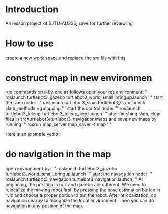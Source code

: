 # Introduction
An lesson project of SJTU-AU336, save for further reviewing

# How to use
create a new work space and replace the src file with this

# construct map in new environmen 
run commands one-by-one as follows
open your ros environment: 
'''
roslaunch turtlebot3_gazebo turtlebot3_world_small_bringup.launch
'''
start the slam node: 
'''
roslaunch turtlebot3_slam turtlebot3_slam.launch slam_methods:=gmapping
'''
start the control node:
'''
roslaunch turtlebot3_teleop turtlebot3_teleop_key.launch
'''
after finishing slam, clear files in src/turtlebot3/turtlebot3_navigation/maps and save new maps by running
'''
rosrun map_server map_saver -f map
'''

Here is an example vedio

# do navigation in the map
open environment by: 
'''
roslaunch turtlebot3_gazebo turtlebot3_world_small_bringup.launch 
'''
start the navagation node: 
'''
roslaunch turtlebot3_navigation turtlebot3_navigation.launch 
'''
At beginning, the position in rviz and gazebo are different. We need to relocalize the moving robot first, by pressing the pose estimation button in rviz and choose a proper poition to put the robot.
After relocalization, do navigation nearby to recognize the local environment.
Then you can do navigation in any position of the map.
